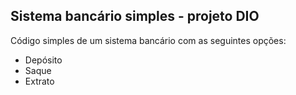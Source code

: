 ## Sistema bancário simples - projeto DIO

Código simples de um sistema bancário com as seguintes opções:

- Depósito
- Saque
- Extrato
